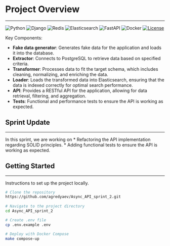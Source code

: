# Project Overview
---
![Python](https://img.shields.io/badge/Python-3.12-blue)
![Django](https://img.shields.io/badge/Django-3.2-blue)
![Redis](https://img.shields.io/badge/Redis-5.0.4-red)
![Elasticsearch](https://img.shields.io/badge/Elasticsearch-8.12-yellow)
![FastAPI](https://img.shields.io/badge/FastAPI-0.109.1-green)
![Docker](https://img.shields.io/badge/Docker-20.10-blue)
[![License](https://img.shields.io/badge/License-MIT-green)](https://opensource.org/licenses/MIT)

Key Components:
* **Fake data generator**: Generates fake data for the application and loads it into the database.
* **Extractor**: Connects to PostgreSQL to retrieve data based on specified criteria.
* **Transformer**: Processes data to fit the target schema, which includes cleaning, normalizing, and enriching the data.
* **Loader**: Loads the transformed data into Elasticsearch, ensuring that the data is indexed correctly for optimal search performance.
* **API**: Provides a RESTful API for the application, allowing for data retrieval, filtering, and aggregation.
* **Tests**: Functional and performance tests to ensure the API is working as expected.

## Sprint Update
---
In this sprint, we are working on 
    * Refactoring the API implementation regarding SOLID principles.
    * Adding functional tests to ensure the API is working as expected.

## Getting Started
---
Instructions to set up the project locally.

```bash
# Clone the repository 
https://github.com/agredyaev/Async_API_sprint_2.git
 
# Navigate to the project directory 
cd Async_API_sprint_2

# Create .env file
cp .env.example .env

# Deploy with Docker Compose
make compose-up